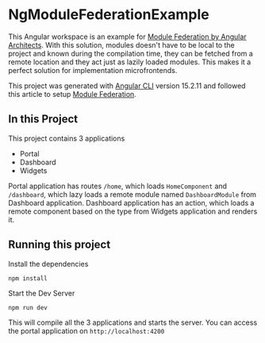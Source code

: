 # NgModuleFederationExample

This Angular workspace is an example for [Module Federation by Angular Architects](https://www.npmjs.com/package/@angular-architects/module-federation). With this solution, modules doesn't have to be local to the project and known during the compilation time, they can be fetched from a remote location and they act just as lazily loaded modules. This makes it a perfect solution for implementation microfrontends.

This project was generated with [Angular CLI](https://github.com/angular/angular-cli) version 15.2.11 and followed this article to setup [Module Federation](https://www.angulararchitects.io/blog/the-microfrontend-revolution-module-federation-in-webpack-5/).

## In this Project

This project contains 3 applications

- Portal
- Dashboard
- Widgets

Portal application has routes `/home`, which loads `HomeComponent` and `/dashboard`, which lazy loads a remote module named `DashboardModule` from Dashboard application. Dashboard application has an action, which loads a remote component based on the type from Widgets application and renders it.

## Running this project

Install the dependencies

```
npm install
```

Start the Dev Server

```
npm run dev
```

This will compile all the 3 applications and starts the server. You can access the portal application on `http://localhost:4200`
